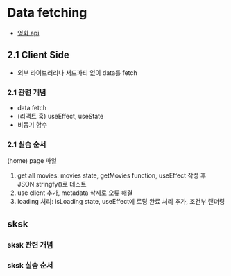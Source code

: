 # Data fetching

- [영화 api](https://nomad-movies.nomadcoders.workers.dev/)

## 2.1 Client Side

- 외부 라이브러리나 서드파티 없이 data를 fetch

### 2.1 관련 개념

- data fetch
- (리액트 훅) useEffect, useState
- 비동기 함수

### 2.1 실습 순서

(home) page 파일

1. get all movies: movies state, getMovies function, useEffect 작성 후 JSON.stringfy()로 테스트
2. use client 추가, metadata 삭제로 오류 해결
3. loading 처리: isLoading state, useEffect에 로딩 완료 처리 추가, 조건부 랜더링

## sksk

### sksk 관련 개념

### sksk 실습 순서
